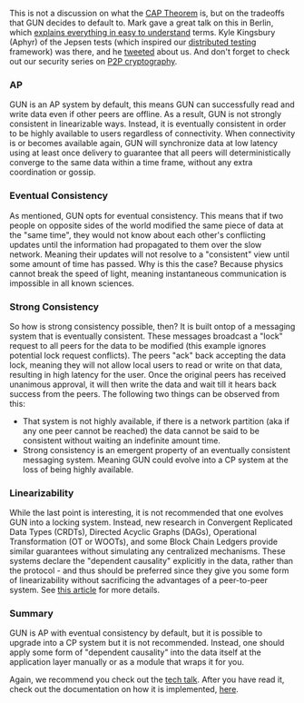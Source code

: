 This is not a discussion on what the [CAP Theorem](https://en.wikipedia.org/wiki/CAP_theorem) is, but on the tradeoffs that GUN decides to default to. Mark gave a great talk on this in Berlin, which [explains everything in easy to understand](http://gun.js.org/distributed/matters.html) terms. Kyle Kingsbury (Aphyr) of the Jepsen tests (which inspired our [distributed testing](https://github.com/gundb/panic-server) framework) was there, and he [tweeted](https://twitter.com/aphyr/status/646302398575587332) about us. And don't forget to check out our security series on [P2P cryptography](http://gun.js.org/explainers/data/security.html).

### AP

GUN is an AP system by default, this means GUN can successfully read and write data even if other peers are offline. As a result, GUN is not strongly consistent in linearizable ways. Instead, it is eventually consistent in order to be highly available to users regardless of connectivity. When connectivity is or becomes available again, GUN will synchronize data at low latency using at least once delivery to guarantee that all peers will deterministically converge to the same data within a time frame, without any extra coordination or gossip.

### Eventual Consistency

As mentioned, GUN opts for eventual consistency. This means that if two people on opposite sides of the world modified the same piece of data at the "same time", they would not know about each other's conflicting updates until the information had propagated to them over the slow network. Meaning their updates will not resolve to a "consistent" view until some amount of time has passed. Why is this the case? Because physics cannot break the speed of light, meaning instantaneous communication is impossible in all known sciences.

### Strong Consistency

So how is strong consistency possible, then? It is built ontop of a messaging system that is eventually consistent. These messages broadcast a "lock" request to all peers for the data to be modified (this example ignores potential lock request conflicts). The peers "ack" back accepting the data lock, meaning they will not allow local users to read or write on that data, resulting in high latency for the user. Once the original peers has received unanimous approval, it will then write the data and wait till it hears back success from the peers. The following two things can be observed from this:

 - That system is not highly available, if there is a network partition (aka if any one peer cannot be reached) the data cannot be said to be consistent without waiting an indefinite amount time.
 - Strong consistency is an emergent property of an eventually consistent messaging system. Meaning GUN could evolve into a CP system at the loss of being highly available.

### Linearizability

While the last point is interesting, it is not recommended that one evolves GUN into a locking system. Instead, new research in Convergent Replicated Data Types (CRDTs), Directed Acyclic Graphs (DAGs), Operational Transformation (OT or WOOTs), and some Block Chain Ledgers provide similar guarantees without simulating any centralized mechanisms. These systems declare the "dependent causality" explicitly in the data, rather than the protocol - and thus should be preferred since they give you some form of linearizability without sacrificing the advantages of a peer-to-peer system. See [this article](https://queue.acm.org/detail.cfm?id=2610533) for more details.

### Summary

GUN is AP with eventual consistency by default, but it is possible to upgrade into a CP system but it is not recommended. Instead, one should apply some form of "dependent causality" into the data itself at the application layer manually or as a module that wraps it for you.

Again, we recommend you check out the [tech talk](http://gun.js.org/distributed/matters.html). After you have read it, check out the documentation on how it is implemented, [here](Conflict-Resolution-with-Guns).